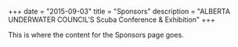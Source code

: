 +++
date        = "2015-09-03"
title       = "Sponsors"
description = "ALBERTA UNDERWATER COUNCIL'S Scuba Conference & Exhibition"
+++

This is where the content for the Sponsors page goes.
